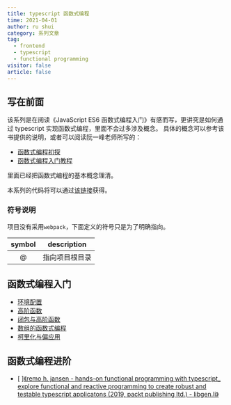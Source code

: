 ```yaml
---
title: typescript 函数式编程
time: 2021-04-01
author: ru shui
category: 系列文章
tag:
  - frontend
  - typescript
  - functional programming
visitor: false
article: false
---
```


## 写在前面

该系列是在阅读《JavaScript ES6 函数式编程入门》有感而写，更讲究是如何通过 typescript 实现函数式编程，里面不会过多涉及概念。
具体的概念可以参考该书提供的说明，或者可以阅读阮一峰老师所写的：

- [函数式编程初探](http://www.ruanyifeng.com/blog/2012/04/functional_programming.html)
- [函数式编程入门教程](https://ruanyifeng.com/blog/2017/02/fp-tutorial.html)

里面已经把函数式编程的基本概念理清。

本系列的代码将可以通过[该链接](https://github.com/Laishuxin/series_functional_programming_with_ts/tree/main/code)获得。

### 符号说明

项目没有采用`webpack`，下面定义的符号只是为了明确指向。

| symbol |  description   |
| :----: | :------------: |
|   @    | 指向项目根目录 |

## 函数式编程入门

- [环境配置](./1_0.setup.md)
- [高阶函数](./1_1.hoc.md)
- [闭包与高阶函数](./1_2.closure_hoc.md)
- [数组的函数式编程](./1_3.fp_array.md)
- [柯里化与偏应用](./1_4.curry_partial.md)

## 函数式编程进阶

- [ ][《remo h. jansen - hands-on functional programming with typescript\_ explore functional and reactive programming to create robust and testable typescript applicatons (2019, packt publishing ltd.) - libgen.li》](http://libgen.lc/item/index.php?md5=3D1518EAA1FFE2570360F403B3368925)

